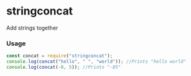 # stringconcat
Add strings together

### Usage
```javascript
const concat = require("stringconcat");
console.log(concat("hello", " ", "world")); //Prints "hello world"
console.log(concat(-0, 5)); //Prints "-05"
```
